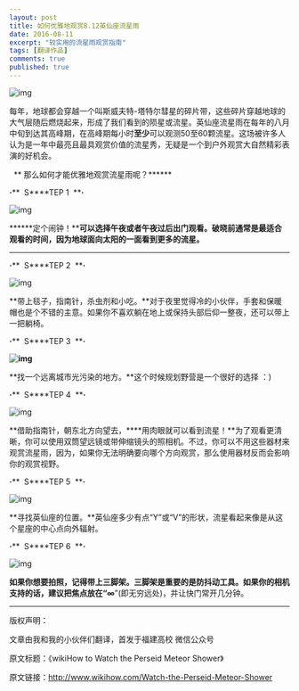 ```yaml
---
layout: post
title: 如何优雅地观赏8.12英仙座流星雨
date: 2016-08-11
excerpt: "较实用的流星雨观赏指南"
tags: [翻译作品]
comments: true
published: true
---
```


![img](http://mmbiz.qpic.cn/mmbiz/bc5EVtFHXlGPdeOgicBJeQgshAWOmnNbJk3G1fxSscu4dwYeC0C0ibhsfibib15tFTPUNnLdZ3ib8aU8lS3Dic4TuCgg/640?wx_fmt=jpeg&wxfrom=5&wx_lazy=1)

每年，地球都会穿越一个叫斯威夫特-塔特尔彗星的碎片带，这些碎片穿越地球的大气层随后燃烧起来，形成了我们看到的陨星或流星。英仙座流星雨在每年的八月中旬到达其高峰期，在高峰期每小时**至少**可以观测50至60颗流星。这场被许多人认为是一年中最亮且最具观赏价值的流星秀，无疑是一个到户外观赏大自然精彩表演的好机会。

   ** 那么如何才能优雅地观赏流星雨呢？******

**·****  S****TEP 1  ****·**

![img](http://mmbiz.qpic.cn/mmbiz/bc5EVtFHXlGPdeOgicBJeQgshAWOmnNbJEoT5vAIpSNMuv8MXNrA39nZdwgsWOcsOyCodZzdKKZ2Tet60HEoBSg/640?wx_fmt=jpeg&wxfrom=5&wx_lazy=1)

******定个闹钟！****可以选择午夜或者午夜过后出门观看。**破晓前通常是最适合观看的时间，因为地球面向太阳的一面看到更多的流星。****

****

**·****  S****TEP 2  ****·**

![img](http://mmbiz.qpic.cn/mmbiz/bc5EVtFHXlGPdeOgicBJeQgshAWOmnNbJhWc4641picrC5eZ4WKqbgwdNquwbFPwDpgcaKVgmbv10uxEeegpYYOw/640?wx_fmt=jpeg&wxfrom=5&wx_lazy=1)

**带上毯子，指南针，杀虫剂和小吃。**对于夜里觉得冷的小伙伴，手套和保暖帽也是个不错的主意。如果你不喜欢躺在地上或保持头部后仰一整夜，还可以带上一把躺椅。

**·****  S****TEP 3  ****·**

**![img](http://mmbiz.qpic.cn/mmbiz/bc5EVtFHXlGPdeOgicBJeQgshAWOmnNbJnRUUHHAf7kkT5qsjBxjP6p6CeqI42vK2V9yLlv0YmSCFp1oAEvHuzg/640?wx_fmt=jpeg&wxfrom=5&wx_lazy=1)**

**找一个远离城市光污染的地方。**这个时候规划野营是一个很好的选择 ：)

**·****  S****TEP 4  ****·**

![img](http://mmbiz.qpic.cn/mmbiz/bc5EVtFHXlGPdeOgicBJeQgshAWOmnNbJPeVYoxibXCLibvBFibpU4ThibXXYticcqMibKzjS2OY6ImDwUibWwqHGic80Gw/640?wx_fmt=jpeg&wxfrom=5&wx_lazy=1)

**借助指南针，朝东北方向望去，****用肉眼就可以看到流星！**为了观看更清晰，你可以使用双筒望远镜或带伸缩镜头的照相机。不过，你可以不用这些器材来观赏流星雨，因为，如果你无法明确要向哪个方向观赏，那么使用器材反而会影响你的观赏视野。

**·****  S****TEP 5  ****·**

![img](http://mmbiz.qpic.cn/mmbiz/bc5EVtFHXlGPdeOgicBJeQgshAWOmnNbJSry2Q8XicScpRoVBO7GoKDdr9A1s6QjcWsE7JLC6LB4BulbPmm5AGibw/640?wx_fmt=jpeg&wxfrom=5&wx_lazy=1)

**寻找英仙座的位置。**英仙座多少有点“Y”或“V”的形状，流星看起来像是从这个星座的中心点向外辐射。

**·****  S****TEP 6  ****·**

![img](http://mmbiz.qpic.cn/mmbiz/bc5EVtFHXlGPdeOgicBJeQgshAWOmnNbJgwaxbNAA7JK89o4a2zd002VTibcbYt2Klzo3ESn3F4ccoyHq93rfjvA/640?wx_fmt=jpeg&wxfrom=5&wx_lazy=1)

**如果你想要拍照，记得带上三脚架。**三脚架是重要的是防抖动工具。如果你的相机支持的话，建议把焦点放在“**∞**”(即无穷远处)，并让快门常开几分钟。

------

版权声明：

文章由我和我的小伙伴们翻译，首发于福建高校 微信公众号

原文标题：《wikiHow to Watch the Perseid Meteor Shower》

原文链接：http://www.wikihow.com/Watch-the-Perseid-Meteor-Shower